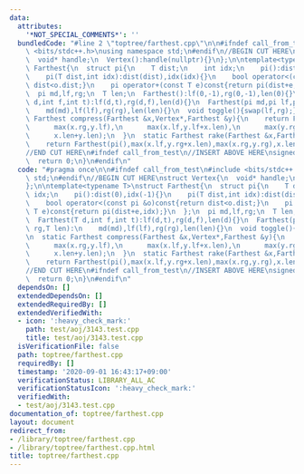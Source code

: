 ```yaml
---
data:
  attributes:
    '*NOT_SPECIAL_COMMENTS*': ''
  bundledCode: "#line 2 \"toptree/farthest.cpp\"\n\n#ifndef call_from_test\n#include\
    \ <bits/stdc++.h>\nusing namespace std;\n#endif\n//BEGIN CUT HERE\nstruct Vertex{\n\
    \  void* handle;\n  Vertex():handle(nullptr){}\n};\n\ntemplate<typename T>\nstruct\
    \ Farthest{\n  struct pi{\n    T dist;\n    int idx;\n    pi():dist(0),idx(-1){}\n\
    \    pi(T dist,int idx):dist(dist),idx(idx){}\n    bool operator<(const pi &o)const{return\
    \ dist<o.dist;}\n    pi operator+(const T e)const{return pi(dist+e,idx);}\n  };\n\
    \  pi md,lf,rg;\n  T len;\n  Farthest():lf(0,-1),rg(0,-1),len(0){}\n  Farthest(T\
    \ d,int f,int t):lf(d,t),rg(d,f),len(d){}\n  Farthest(pi md,pi lf,pi rg,T len):\n\
    \    md(md),lf(lf),rg(rg),len(len){}\n  void toggle(){swap(lf,rg);}\n\n  static\
    \ Farthest compress(Farthest &x,Vertex*,Farthest &y){\n    return Farthest(\n\
    \      max(x.rg,y.lf),\n      max(x.lf,y.lf+x.len),\n      max(y.rg,x.rg+y.len),\n\
    \      x.len+y.len);\n  }\n  static Farthest rake(Farthest &x,Farthest &y){\n\
    \    return Farthest(pi(),max(x.lf,y.rg+x.len),max(x.rg,y.rg),x.len);\n  }\n};\n\
    //END CUT HERE\n#ifndef call_from_test\n//INSERT ABOVE HERE\nsigned main(){\n\
    \  return 0;\n}\n#endif\n"
  code: "#pragma once\n\n#ifndef call_from_test\n#include <bits/stdc++.h>\nusing namespace\
    \ std;\n#endif\n//BEGIN CUT HERE\nstruct Vertex{\n  void* handle;\n  Vertex():handle(nullptr){}\n\
    };\n\ntemplate<typename T>\nstruct Farthest{\n  struct pi{\n    T dist;\n    int\
    \ idx;\n    pi():dist(0),idx(-1){}\n    pi(T dist,int idx):dist(dist),idx(idx){}\n\
    \    bool operator<(const pi &o)const{return dist<o.dist;}\n    pi operator+(const\
    \ T e)const{return pi(dist+e,idx);}\n  };\n  pi md,lf,rg;\n  T len;\n  Farthest():lf(0,-1),rg(0,-1),len(0){}\n\
    \  Farthest(T d,int f,int t):lf(d,t),rg(d,f),len(d){}\n  Farthest(pi md,pi lf,pi\
    \ rg,T len):\n    md(md),lf(lf),rg(rg),len(len){}\n  void toggle(){swap(lf,rg);}\n\
    \n  static Farthest compress(Farthest &x,Vertex*,Farthest &y){\n    return Farthest(\n\
    \      max(x.rg,y.lf),\n      max(x.lf,y.lf+x.len),\n      max(y.rg,x.rg+y.len),\n\
    \      x.len+y.len);\n  }\n  static Farthest rake(Farthest &x,Farthest &y){\n\
    \    return Farthest(pi(),max(x.lf,y.rg+x.len),max(x.rg,y.rg),x.len);\n  }\n};\n\
    //END CUT HERE\n#ifndef call_from_test\n//INSERT ABOVE HERE\nsigned main(){\n\
    \  return 0;\n}\n#endif\n"
  dependsOn: []
  extendedDependsOn: []
  extendedRequiredBy: []
  extendedVerifiedWith:
  - icon: ':heavy_check_mark:'
    path: test/aoj/3143.test.cpp
    title: test/aoj/3143.test.cpp
  isVerificationFile: false
  path: toptree/farthest.cpp
  requiredBy: []
  timestamp: '2020-09-01 16:43:17+09:00'
  verificationStatus: LIBRARY_ALL_AC
  verificationStatusIcon: ':heavy_check_mark:'
  verifiedWith:
  - test/aoj/3143.test.cpp
documentation_of: toptree/farthest.cpp
layout: document
redirect_from:
- /library/toptree/farthest.cpp
- /library/toptree/farthest.cpp.html
title: toptree/farthest.cpp
---
```


